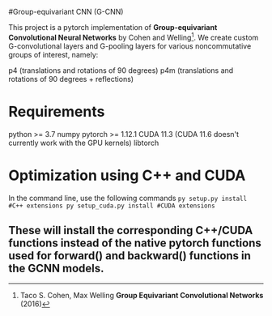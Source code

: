#Group-equivariant CNN (G-CNN)

This project is a pytorch implementation of **Group-equivariant Convolutional Neural Networks** by Cohen and Welling[^1].
We create custom G-convolutional layers and G-pooling layers for various noncommutative groups
of interest, namely:

p4 (translations and rotations of 90 degrees)
p4m (translations and rotations of 90 degrees + reflections)

# Requirements
python >= 3.7
numpy
pytorch >= 1.12.1
CUDA 11.3 (CUDA 11.6 doesn't currently work with the GPU kernels)
libtorch

# Optimization using C++ and CUDA
In the command line, use the following commands
    `py setup.py install #C++ extensions
    py setup_cuda.py install #CUDA extensions`

These will install the corresponding C++/CUDA functions instead of the native pytorch functions used for
forward() and backward() functions in the GCNN models. 
----
[^1]: Taco S. Cohen, Max Welling **Group Equivariant Convolutional Networks** (2016)
